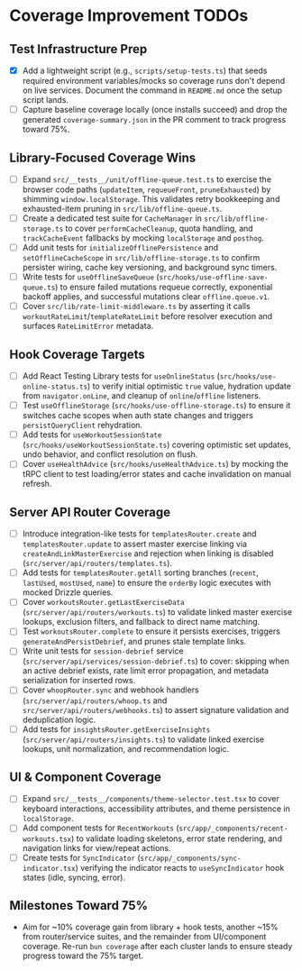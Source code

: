 # Coverage Improvement TODOs

## Test Infrastructure Prep

- [x] Add a lightweight script (e.g., `scripts/setup-tests.ts`) that seeds required environment variables/mocks so coverage runs don't depend on live services. Document the command in `README.md` once the setup script lands.
- [ ] Capture baseline coverage locally (once installs succeed) and drop the generated `coverage-summary.json` in the PR comment to track progress toward 75%.

## Library-Focused Coverage Wins

- [ ] Expand `src/__tests__/unit/offline-queue.test.ts` to exercise the browser code paths (`updateItem`, `requeueFront`, `pruneExhausted`) by shimming `window.localStorage`. This validates retry bookkeeping and exhausted-item pruning in `src/lib/offline-queue.ts`.
- [ ] Create a dedicated test suite for `CacheManager` in `src/lib/offline-storage.ts` to cover `performCacheCleanup`, quota handling, and `trackCacheEvent` fallbacks by mocking `localStorage` and `posthog`.
- [ ] Add unit tests for `initializeOfflinePersistence` and `setOfflineCacheScope` in `src/lib/offline-storage.ts` to confirm persister wiring, cache key versioning, and background sync timers.
- [ ] Write tests for `useOfflineSaveQueue` (`src/hooks/use-offline-save-queue.ts`) to ensure failed mutations requeue correctly, exponential backoff applies, and successful mutations clear `offline.queue.v1`.
- [ ] Cover `src/lib/rate-limit-middleware.ts` by asserting it calls `workoutRateLimit`/`templateRateLimit` before resolver execution and surfaces `RateLimitError` metadata.

## Hook Coverage Targets

- [ ] Add React Testing Library tests for `useOnlineStatus` (`src/hooks/use-online-status.ts`) to verify initial optimistic `true` value, hydration update from `navigator.onLine`, and cleanup of `online`/`offline` listeners.
- [ ] Test `useOfflineStorage` (`src/hooks/use-offline-storage.ts`) to ensure it switches cache scopes when auth state changes and triggers `persistQueryClient` rehydration.
- [ ] Add tests for `useWorkoutSessionState` (`src/hooks/useWorkoutSessionState.ts`) covering optimistic set updates, undo behavior, and conflict resolution on flush.
- [ ] Cover `useHealthAdvice` (`src/hooks/useHealthAdvice.ts`) by mocking the tRPC client to test loading/error states and cache invalidation on manual refresh.

## Server API Router Coverage

- [ ] Introduce integration-like tests for `templatesRouter.create` and `templatesRouter.update` to assert master exercise linking via `createAndLinkMasterExercise` and rejection when linking is disabled (`src/server/api/routers/templates.ts`).
- [ ] Add tests for `templatesRouter.getAll` sorting branches (`recent`, `lastUsed`, `mostUsed`, `name`) to ensure the `orderBy` logic executes with mocked Drizzle queries.
- [ ] Cover `workoutsRouter.getLastExerciseData` (`src/server/api/routers/workouts.ts`) to validate linked master exercise lookups, exclusion filters, and fallback to direct name matching.
- [ ] Test `workoutsRouter.complete` to ensure it persists exercises, triggers `generateAndPersistDebrief`, and prunes stale template links.
- [ ] Write unit tests for `session-debrief` service (`src/server/api/services/session-debrief.ts`) to cover: skipping when an active debrief exists, rate limit error propagation, and metadata serialization for inserted rows.
- [ ] Cover `whoopRouter.sync` and webhook handlers (`src/server/api/routers/whoop.ts` and `src/server/api/routers/webhooks.ts`) to assert signature validation and deduplication logic.
- [ ] Add tests for `insightsRouter.getExerciseInsights` (`src/server/api/routers/insights.ts`) to validate linked exercise lookups, unit normalization, and recommendation logic.

## UI & Component Coverage

- [ ] Expand `src/__tests__/components/theme-selector.test.tsx` to cover keyboard interactions, accessibility attributes, and theme persistence in `localStorage`.
- [ ] Add component tests for `RecentWorkouts` (`src/app/_components/recent-workouts.tsx`) to validate loading skeletons, error state rendering, and navigation links for view/repeat actions.
- [ ] Create tests for `SyncIndicator` (`src/app/_components/sync-indicator.tsx`) verifying the indicator reacts to `useSyncIndicator` hook states (idle, syncing, error).

## Milestones Toward 75%

- Aim for ~10% coverage gain from library + hook tests, another ~15% from router/service suites, and the remainder from UI/component coverage. Re-run `bun coverage` after each cluster lands to ensure steady progress toward the 75% target.
